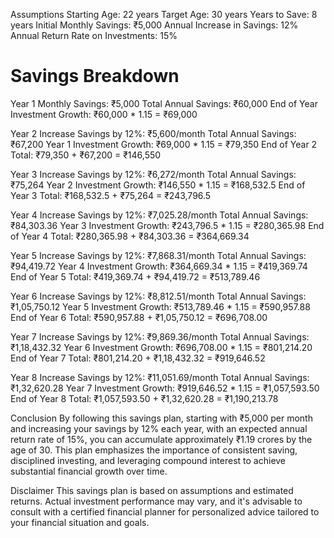 Assumptions
Starting Age: 22 years
Target Age: 30 years
Years to Save: 8 years
Initial Monthly Savings: ₹5,000
Annual Increase in Savings: 12%
Annual Return Rate on Investments: 15%

Savings Breakdown
==================

Year 1
Monthly Savings: ₹5,000
Total Annual Savings: ₹60,000
End of Year Investment Growth: ₹60,000 * 1.15 = ₹69,000

Year 2
Increase Savings by 12%: ₹5,600/month
Total Annual Savings: ₹67,200
Year 1 Investment Growth: ₹69,000 * 1.15 = ₹79,350
End of Year 2 Total: ₹79,350 + ₹67,200 = ₹146,550

Year 3
Increase Savings by 12%: ₹6,272/month
Total Annual Savings: ₹75,264
Year 2 Investment Growth: ₹146,550 * 1.15 = ₹168,532.5
End of Year 3 Total: ₹168,532.5 + ₹75,264 = ₹243,796.5

Year 4
Increase Savings by 12%: ₹7,025.28/month
Total Annual Savings: ₹84,303.36
Year 3 Investment Growth: ₹243,796.5 * 1.15 = ₹280,365.98
End of Year 4 Total: ₹280,365.98 + ₹84,303.36 = ₹364,669.34

Year 5
Increase Savings by 12%: ₹7,868.31/month
Total Annual Savings: ₹94,419.72
Year 4 Investment Growth: ₹364,669.34 * 1.15 = ₹419,369.74
End of Year 5 Total: ₹419,369.74 + ₹94,419.72 = ₹513,789.46

Year 6
Increase Savings by 12%: ₹8,812.51/month
Total Annual Savings: ₹1,05,750.12
Year 5 Investment Growth: ₹513,789.46 * 1.15 = ₹590,957.88
End of Year 6 Total: ₹590,957.88 + ₹1,05,750.12 = ₹696,708.00

Year 7
Increase Savings by 12%: ₹9,869.36/month
Total Annual Savings: ₹1,18,432.32
Year 6 Investment Growth: ₹696,708.00 * 1.15 = ₹801,214.20
End of Year 7 Total: ₹801,214.20 + ₹1,18,432.32 = ₹919,646.52

Year 8
Increase Savings by 12%: ₹11,051.69/month
Total Annual Savings: ₹1,32,620.28
Year 7 Investment Growth: ₹919,646.52 * 1.15 = ₹1,057,593.50
End of Year 8 Total: ₹1,057,593.50 + ₹1,32,620.28 = ₹1,190,213.78

Conclusion
By following this savings plan, starting with ₹5,000 per month and increasing your savings by 12% each year, with an expected annual return rate of 15%, you can accumulate approximately ₹1.19 crores by the age of 30. This plan emphasizes the importance of consistent saving, disciplined investing, and leveraging compound interest to achieve substantial financial growth over time.

Disclaimer
This savings plan is based on assumptions and estimated returns. Actual investment performance may vary, and it's advisable to consult with a certified financial planner for personalized advice tailored to your financial situation and goals.

